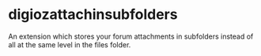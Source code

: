 # digiozattachinsubfolders
An extension which stores your forum attachments in subfolders instead of all at the same level in the files folder.
